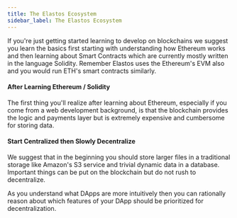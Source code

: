 ```yaml
---
title: The Elastos Ecosystem
sidebar_label: The Elastos Ecosystem
---
```


If you're just getting started learning to develop on blockchains we suggest you learn the basics first starting with 
understanding how Ethereum works and then learning about Smart Contracts which are currently mostly written in the
language Solidity. Remember Elastos uses the Ethereum's EVM also and you would run ETH's smart contracts similarly.


#### After Learning Ethereum / Solidity

The first thing you'll realize after learning about Ethereum, especially if you come from a web development background,
is that the blockchain provides the logic and payments layer but is extremely expensive and cumbersome for storing data.


#### Start Centralized then Slowly Decentralize

We suggest that in the beginning you should store larger files in a traditional storage like Amazon's S3 service 
and trivial dynamic data in a database. Important things can be put on the blockchain but do not rush to decentralize.

As you understand what DApps are more intuitively then you can rationally reason about which features of your DApp should be
prioritized for decentralization. 

   
